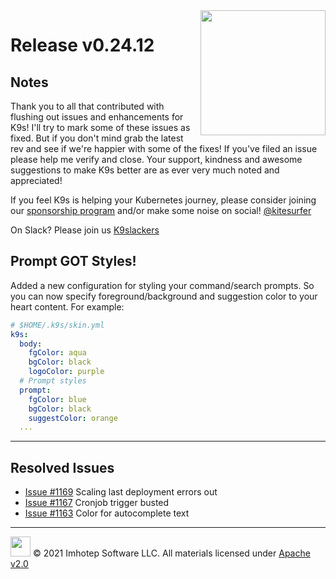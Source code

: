 <img src="https://raw.githubusercontent.com/Ya-hwon/k9s/master/assets/k9s_small.png" align="right" width="200" height="auto"/>

# Release v0.24.12

## Notes

Thank you to all that contributed with flushing out issues and enhancements for K9s! I'll try to mark some of these issues as fixed. But if you don't mind grab the latest rev and see if we're happier with some of the fixes! If you've filed an issue please help me verify and close. Your support, kindness and awesome suggestions to make K9s better are as ever very much noted and appreciated!

If you feel K9s is helping your Kubernetes journey, please consider joining our [sponsorship program](https://github.com/sponsors/derailed) and/or make some noise on social! [@kitesurfer](https://twitter.com/kitesurfer)

On Slack? Please join us [K9slackers](https://join.slack.com/t/k9sers/shared_invite/enQtOTA5MDEyNzI5MTU0LWQ1ZGI3MzliYzZhZWEyNzYxYzA3NjE0YTk1YmFmNzViZjIyNzhkZGI0MmJjYzhlNjdlMGJhYzE2ZGU1NjkyNTM)

## Prompt GOT Styles!

Added a new configuration for styling your command/search prompts. So you can now specify foreground/background and suggestion color to your heart content. For example:

```yaml
# $HOME/.k9s/skin.yml
k9s:
  body:
    fgColor: aqua
    bgColor: black
    logoColor: purple
  # Prompt styles
  prompt:
    fgColor: blue
    bgColor: black
    suggestColor: orange
  ...
```

---

## Resolved Issues

* [Issue #1169](https://github.com/Ya-hwon/k9s/issues/1169) Scaling last deployment errors out
* [Issue #1167](https://github.com/Ya-hwon/k9s/issues/1167) Cronjob trigger busted
* [Issue #1163](https://github.com/Ya-hwon/k9s/issues/1163) Color for autocomplete text

---

<img src="https://raw.githubusercontent.com/Ya-hwon/k9s/master/assets/imhotep_logo.png" width="32" height="auto"/> © 2021 Imhotep Software LLC. All materials licensed under [Apache v2.0](http://www.apache.org/licenses/LICENSE-2.0)
